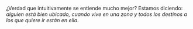 ¿Verdad que intuitivamente se entiende mucho mejor? Estamos diciendo: _alguien está bien ubicado, cuando vive en una zona y todos los destinos a los que quiere ir están en ella_.
